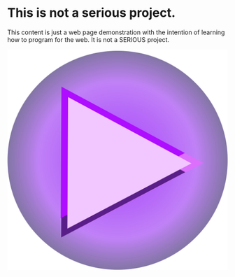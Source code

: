 # This is not a serious project.

This content is just a web page demonstration with the intention of learning how to program for the web. It is not a SERIOUS project.


![Alt text](https://raw.githubusercontent.com/PurpleLight001/Purplelight-HUB/e579900f7e6b8d8d407daa45dc5591acd54ec317/logo.svg)
